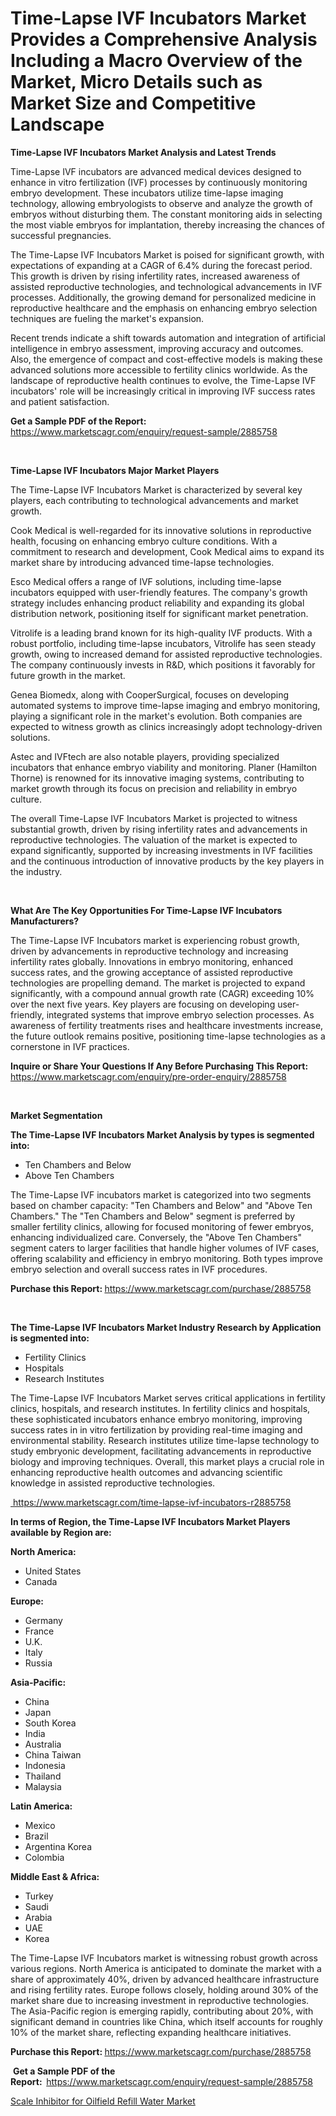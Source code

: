 <p><h1>Time-Lapse IVF Incubators Market Provides a Comprehensive Analysis Including a Macro Overview of the Market, Micro Details such as Market Size and Competitive Landscape</h1></p><p><strong>Time-Lapse IVF Incubators Market Analysis and Latest Trends</strong></p>
<p><p>Time-Lapse IVF incubators are advanced medical devices designed to enhance in vitro fertilization (IVF) processes by continuously monitoring embryo development. These incubators utilize time-lapse imaging technology, allowing embryologists to observe and analyze the growth of embryos without disturbing them. The constant monitoring aids in selecting the most viable embryos for implantation, thereby increasing the chances of successful pregnancies.</p><p>The Time-Lapse IVF Incubators Market is poised for significant growth, with expectations of expanding at a CAGR of 6.4% during the forecast period. This growth is driven by rising infertility rates, increased awareness of assisted reproductive technologies, and technological advancements in IVF processes. Additionally, the growing demand for personalized medicine in reproductive healthcare and the emphasis on enhancing embryo selection techniques are fueling the market's expansion.</p><p>Recent trends indicate a shift towards automation and integration of artificial intelligence in embryo assessment, improving accuracy and outcomes. Also, the emergence of compact and cost-effective models is making these advanced solutions more accessible to fertility clinics worldwide. As the landscape of reproductive health continues to evolve, the Time-Lapse IVF incubators' role will be increasingly critical in improving IVF success rates and patient satisfaction.</p></p>
<p><strong>Get a Sample PDF of the Report:&nbsp;</strong> <a href="https://www.marketscagr.com/enquiry/request-sample/2885758?utm_campaign=3098&utm_medium=2&utm_source=Github&utm_content=ia&utm_term=13032025&utm_id=time-lapse-ivf-incubators">https://www.marketscagr.com/enquiry/request-sample/2885758</a></p>
<p>&nbsp;</p>
<p><strong>Time-Lapse IVF Incubators Major Market Players</strong></p>
<p><p>The Time-Lapse IVF Incubators Market is characterized by several key players, each contributing to technological advancements and market growth.</p><p>Cook Medical is well-regarded for its innovative solutions in reproductive health, focusing on enhancing embryo culture conditions. With a commitment to research and development, Cook Medical aims to expand its market share by introducing advanced time-lapse technologies.</p><p>Esco Medical offers a range of IVF solutions, including time-lapse incubators equipped with user-friendly features. The company's growth strategy includes enhancing product reliability and expanding its global distribution network, positioning itself for significant market penetration.</p><p>Vitrolife is a leading brand known for its high-quality IVF products. With a robust portfolio, including time-lapse incubators, Vitrolife has seen steady growth, owing to increased demand for assisted reproductive technologies. The company continuously invests in R&D, which positions it favorably for future growth in the market.</p><p>Genea Biomedx, along with CooperSurgical, focuses on developing automated systems to improve time-lapse imaging and embryo monitoring, playing a significant role in the market's evolution. Both companies are expected to witness growth as clinics increasingly adopt technology-driven solutions.</p><p>Astec and IVFtech are also notable players, providing specialized incubators that enhance embryo viability and monitoring. Planer (Hamilton Thorne) is renowned for its innovative imaging systems, contributing to market growth through its focus on precision and reliability in embryo culture.</p><p>The overall Time-Lapse IVF Incubators Market is projected to witness substantial growth, driven by rising infertility rates and advancements in reproductive technologies. The valuation of the market is expected to expand significantly, supported by increasing investments in IVF facilities and the continuous introduction of innovative products by the key players in the industry.</p></p>
<p>&nbsp;</p>
<p><strong>What Are The Key Opportunities For Time-Lapse IVF Incubators Manufacturers?</strong></p>
<p><p>The Time-Lapse IVF Incubators market is experiencing robust growth, driven by advancements in reproductive technology and increasing infertility rates globally. Innovations in embryo monitoring, enhanced success rates, and the growing acceptance of assisted reproductive technologies are propelling demand. The market is projected to expand significantly, with a compound annual growth rate (CAGR) exceeding 10% over the next five years. Key players are focusing on developing user-friendly, integrated systems that improve embryo selection processes. As awareness of fertility treatments rises and healthcare investments increase, the future outlook remains positive, positioning time-lapse technologies as a cornerstone in IVF practices.</p></p>
<p><strong>Inquire or Share Your Questions If Any Before Purchasing This Report:</strong> <a href="https://www.marketscagr.com/enquiry/pre-order-enquiry/2885758?utm_campaign=3098&utm_medium=2&utm_source=Github&utm_content=ia&utm_term=13032025&utm_id=time-lapse-ivf-incubators">https://www.marketscagr.com/enquiry/pre-order-enquiry/2885758</a></p>
<p>&nbsp;</p>
<p><strong>Market Segmentation</strong></p>
<p><strong>The Time-Lapse IVF Incubators Market Analysis by types is segmented into:</strong></p>
<p><ul><li>Ten Chambers and Below</li><li>Above Ten Chambers</li></ul></p>
<p><p>The Time-Lapse IVF incubators market is categorized into two segments based on chamber capacity: "Ten Chambers and Below" and "Above Ten Chambers." The "Ten Chambers and Below" segment is preferred by smaller fertility clinics, allowing for focused monitoring of fewer embryos, enhancing individualized care. Conversely, the "Above Ten Chambers" segment caters to larger facilities that handle higher volumes of IVF cases, offering scalability and efficiency in embryo monitoring. Both types improve embryo selection and overall success rates in IVF procedures.</p></p>
<p><strong>Purchase this Report:&nbsp;</strong><a href="https://www.marketscagr.com/purchase/2885758?utm_campaign=3098&utm_medium=2&utm_source=Github&utm_content=ia&utm_term=13032025&utm_id=time-lapse-ivf-incubators">https://www.marketscagr.com/purchase/2885758</a></p>
<p>&nbsp;</p>
<p><strong>The Time-Lapse IVF Incubators Market Industry Research by Application is segmented into:</strong></p>
<p><ul><li>Fertility Clinics</li><li>Hospitals</li><li>Research Institutes</li></ul></p>
<p><p>The Time-Lapse IVF Incubators Market serves critical applications in fertility clinics, hospitals, and research institutes. In fertility clinics and hospitals, these sophisticated incubators enhance embryo monitoring, improving success rates in in vitro fertilization by providing real-time imaging and environmental stability. Research institutes utilize time-lapse technology to study embryonic development, facilitating advancements in reproductive biology and improving techniques. Overall, this market plays a crucial role in enhancing reproductive health outcomes and advancing scientific knowledge in assisted reproductive technologies.</p></p>
<p><a href="https://www.marketscagr.com/time-lapse-ivf-incubators-r2885758?utm_campaign=3098&utm_medium=2&utm_source=Github&utm_content=ia&utm_term=13032025&utm_id=time-lapse-ivf-incubators">&nbsp;https://www.marketscagr.com/time-lapse-ivf-incubators-r2885758</a></p>
<p><strong>In terms of Region, the Time-Lapse IVF Incubators Market Players available by Region are:</strong></p>
<p>
    <p> <strong> North America: </strong>
        <ul>
            <li>United States</li>
            <li>Canada</li>
        </ul>
        </p> 
    <p> <strong> Europe: </strong>
        <ul>
            <li>Germany</li>
            <li>France</li>
            <li>U.K.</li>
            <li>Italy</li>
            <li>Russia</li>
        </ul>
        </p> 
    <p> <strong> Asia-Pacific: </strong>
        <ul>
            <li>China</li>
            <li>Japan</li>
            <li>South Korea</li>
            <li>India</li>
            <li>Australia</li>
            <li>China Taiwan</li>
            <li>Indonesia</li>
            <li>Thailand</li>
            <li>Malaysia</li>
        </ul>
        </p> 
    <p> <strong> Latin America: </strong>
        <ul>
            <li>Mexico</li>
            <li>Brazil</li>
            <li>Argentina Korea</li>
            <li>Colombia</li>
        </ul>
        </p> 
    <p> <strong> Middle East & Africa: </strong>
        <ul>
            <li>Turkey</li>
            <li>Saudi</li>
            <li>Arabia</li>
            <li>UAE</li>
            <li>Korea</li>
        </ul>
    </p>
    </p>
<p><p>The Time-Lapse IVF Incubators market is witnessing robust growth across various regions. North America is anticipated to dominate the market with a share of approximately 40%, driven by advanced healthcare infrastructure and rising fertility rates. Europe follows closely, holding around 30% of the market share due to increasing investment in reproductive technologies. The Asia-Pacific region is emerging rapidly, contributing about 20%, with significant demand in countries like China, which itself accounts for roughly 10% of the market share, reflecting expanding healthcare initiatives.</p></p>
<p><strong>Purchase this Report: </strong><a href="https://www.marketscagr.com/purchase/2885758?utm_campaign=3098&utm_medium=2&utm_source=Github&utm_content=ia&utm_term=13032025&utm_id=time-lapse-ivf-incubators">https://www.marketscagr.com/purchase/2885758</a></p>
<p>&nbsp;<strong>Get a Sample PDF of the Report:&nbsp;&nbsp;</strong><a href="https://www.marketscagr.com/enquiry/request-sample/2885758?utm_campaign=3098&utm_medium=2&utm_source=Github&utm_content=ia&utm_term=13032025&utm_id=time-lapse-ivf-incubators">https://www.marketscagr.com/enquiry/request-sample/2885758</a></p>
<p><strong></strong></p>
<p><p><a href="https://github.com/shewlisapsai/Market-Research-Report-List-1/blob/main/scale-inhibitor-for-oilfield-refill-water-market.md?utm_campaign=3098&utm_medium=2&utm_source=Github&utm_content=ia&utm_term=13032025&utm_id=time-lapse-ivf-incubators">Scale Inhibitor for Oilfield Refill Water Market</a></p></p>
